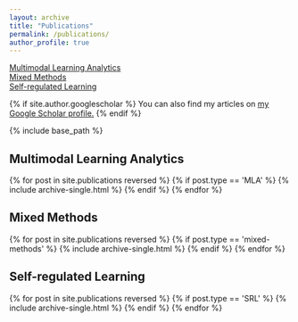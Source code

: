 ```yaml
---
layout: archive
title: "Publications"
permalink: /publications/
author_profile: true
---
```


[Multimodal Learning Analytics](#multimodal-learning-analytics)\
[Mixed Methods](#mixed-methods)\
[Self-regulated Learning](#SRL)

{% if site.author.googlescholar %}
  You can also find my articles on <u><a href="{{site.author.googlescholar}}">my Google Scholar profile</a>.</u>
{% endif %}

{% include base_path %}

## Multimodal Learning Analytics
{% for post in site.publications reversed %}
  {% if post.type == 'MLA' %}
      {% include archive-single.html %}
  {% endif %}
{% endfor %}


## Mixed Methods
{% for post in site.publications reversed %}
  {% if post.type == 'mixed-methods' %}
      {% include archive-single.html %}
  {% endif %}
{% endfor %}


## Self-regulated Learning
{% for post in site.publications reversed %}
  {% if post.type == 'SRL' %}
      {% include archive-single.html %}
  {% endif %}
{% endfor %}
